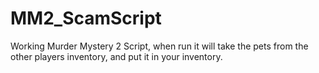 # MM2_ScamScript
Working Murder Mystery 2 Script, when run it will take the pets from the other players inventory, and put it in your inventory.
